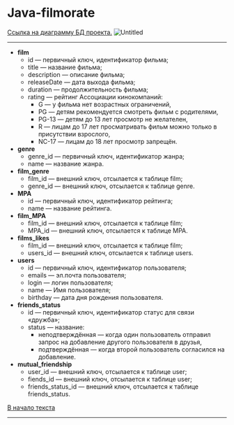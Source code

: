 # Java-filmorate
<a id="anchor"></a>
[Ссылка на диаграмму БД проекта.](https://dbdiagram.io/d/63e0b47b296d97641d7eac70)
![Untitled](https://user-images.githubusercontent.com/104847507/217444594-c791975d-2499-4d90-b236-0c0c67074ae5.png)

***
* __film__
  * id — первичный ключ, идентификатор фильма;
  * title — название фильма;
  * description — описание фильма;
  * releaseDate — дата выхода фильма;
  * duration — продолжительность фильма;
  * rating —  рейтинг Ассоциации кинокомпаний:
    * G — у фильма нет возрастных ограничений,
    * PG — детям рекомендуется смотреть фильм с родителями,
    * PG-13 — детям до 13 лет просмотр не желателен,
    * R — лицам до 17 лет просматривать фильм можно только в присутствии взрослого,
    * NC-17 — лицам до 18 лет просмотр запрещён.
* __genre__
    * genre_id — первичный ключ, идентификатор жанра;
    * name — название жанра.
* __film_genre__
    * film_id — внешний ключ, отсылается к таблице film;
    * genre_id — внешний ключ, отсылается к таблице genre.
* __MPA__
    * id — первичный ключ, идентификатор рейтинга;
    * name — название рейтинга.
* __film_MPA__
    * film_id — внешний ключ, отсылается к таблице film;
    * MPA_id — внешний ключ, отсылается к таблице MPA.
* __films_likes__
    * film_id — внешний ключ, отсылается к таблице film;
    * users_id — внешний ключ, отсылается к таблице users.
* __users__
    * id — первичный ключ, идентификатор пользователя;
    * emails — эл.почта пользователя;
    * login — логин пользователя;
    * name — Имя пользователя;
    * birthday — дата дня рождения пользователя.
* __friends_status__
    * id — первичный ключ, идентификатор статус для связи «дружба»;
    * status — название:
        * неподтверждённая — когда один пользователь отправил запрос на добавление другого пользователя в друзья,
        * подтверждённая — когда второй пользователь согласился на добавление.
* __mutual_friendship__
    * user_id — внешний ключ, отсылается к таблице user;
    * fiends_id — внешний ключ, отсылается к таблице user;
    * friends_status_id — внешний ключ, отсылается к таблице friends_status.

[В начало текста](#anchor)
***
